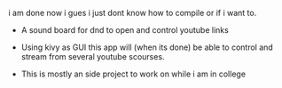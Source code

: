 i am done now i gues i just dont know how to compile or if i want to.


* A sound board for dnd to open and control youtube links

* Using kivy as GUI this app will (when its done) be able to control and stream from several youtube scourses.

* This is mostly an side project to work on while i am in college
